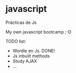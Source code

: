 # javascript
Prácticas de Js

My own javascript bootcamp ;-D

TODO list:
 - Wordle en Js. DONE!
 - Js inbuilt methods
 - Study AJAX
 - ...
 